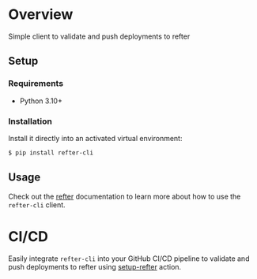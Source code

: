 # Overview

Simple client to validate and push deployments to refter
## Setup

### Requirements

* Python 3.10+

### Installation

Install it directly into an activated virtual environment:

```bash
$ pip install refter-cli
```

## Usage

Check out the [refter](https://docs.refter.io) documentation to learn more about how to use the `refter-cli` client.


# CI/CD

Easily integrate `refter-cli` into your GitHub CI/CD pipeline to validate and push deployments to refter using [setup-refter](https://github.com/refter-io/setup-refter) action.
